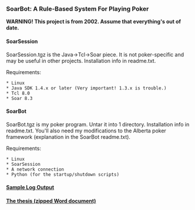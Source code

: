 ### SoarBot: A Rule-Based System For Playing Poker

**WARNING! This project is from 2002. Assume that everything's out of date.**

#### SoarSession

SoarSession.tgz is the Java->Tcl->Soar piece. It is not poker-specific and may be useful in other projects. Installation info in readme.txt.

Requirements:

    * Linux
    * Java SDK 1.4.x or later (Very important! 1.3.x is trouble.)
    * Tcl 8.0
    * Soar 8.3

#### SoarBot

SoarBot.tgz is my poker program. Untar it into 1 directory. Installation info in readme.txt. You'll also need my modifications to the Alberta poker framework (explanation in the SoarBot readme.txt).

Requirements:

    * Linux
    * SoarSession
    * A network connection
    * Python (for the startup/shutdown scripts)

#### [Sample Log Output](pokerdemo.md)

#### [The thesis (zipped Word document)](FollekThesis.zip)